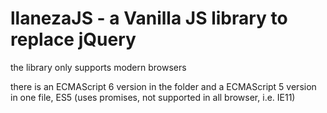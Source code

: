# llanezaJS - a Vanilla JS library to replace jQuery

the library only supports modern browsers

there is an ECMAScript 6 version in the folder and a ECMAScript 5 version in one file,
ES5 (uses promises, not supported in all browser, i.e. IE11)
